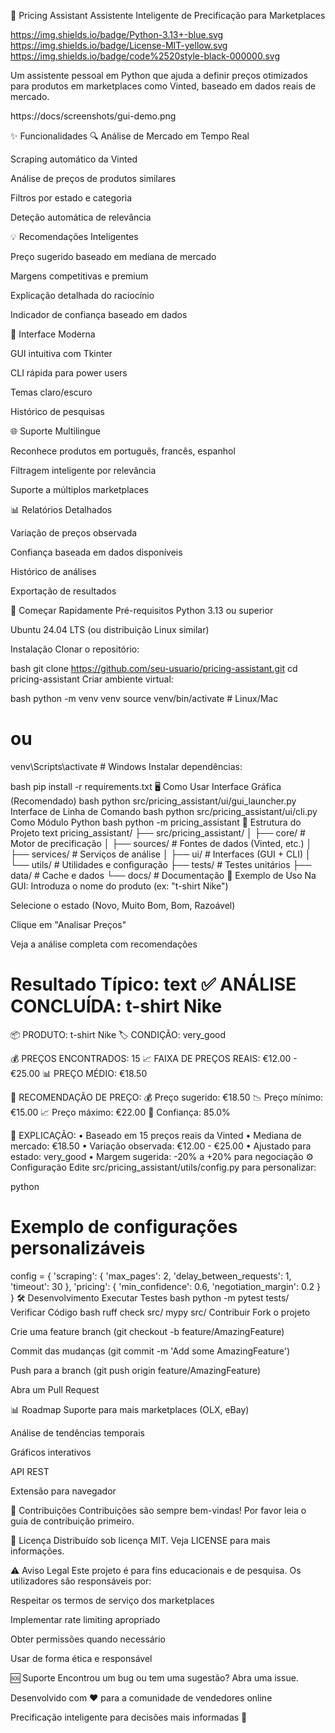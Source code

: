 🎯 Pricing Assistant
Assistente Inteligente de Precificação para Marketplaces

https://img.shields.io/badge/Python-3.13+-blue.svg
https://img.shields.io/badge/License-MIT-yellow.svg
https://img.shields.io/badge/code%2520style-black-000000.svg

Um assistente pessoal em Python que ajuda a definir preços otimizados para produtos em marketplaces como Vinted, baseado em dados reais de mercado.

https://docs/screenshots/gui-demo.png

✨ Funcionalidades
🔍 Análise de Mercado em Tempo Real

Scraping automático da Vinted

Análise de preços de produtos similares

Filtros por estado e categoria

Deteção automática de relevância

💡 Recomendações Inteligentes

Preço sugerido baseado em mediana de mercado

Margens competitivas e premium

Explicação detalhada do raciocínio

Indicador de confiança baseado em dados

🎨 Interface Moderna

GUI intuitiva com Tkinter

CLI rápida para power users

Temas claro/escuro

Histórico de pesquisas

🌐 Suporte Multilingue

Reconhece produtos em português, francês, espanhol

Filtragem inteligente por relevância

Suporte a múltiplos marketplaces

📊 Relatórios Detalhados

Variação de preços observada

Confiança baseada em dados disponíveis

Histórico de análises

Exportação de resultados

🚀 Começar Rapidamente
Pré-requisitos
Python 3.13 ou superior

Ubuntu 24.04 LTS (ou distribuição Linux similar)

Instalação
Clonar o repositório:

bash
git clone https://github.com/seu-usuario/pricing-assistant.git
cd pricing-assistant
Criar ambiente virtual:

bash
python -m venv venv
source venv/bin/activate  # Linux/Mac
# ou
venv\Scripts\activate     # Windows
Instalar dependências:

bash
pip install -r requirements.txt
🖥️ Como Usar
Interface Gráfica (Recomendado)
bash
python src/pricing_assistant/ui/gui_launcher.py
Interface de Linha de Comando
bash
python src/pricing_assistant/ui/cli.py
Como Módulo Python
bash
python -m pricing_assistant
📁 Estrutura do Projeto
text
pricing_assistant/
├── src/pricing_assistant/
│   ├── core/              # Motor de precificação
│   ├── sources/           # Fontes de dados (Vinted, etc.)
│   ├── services/          # Serviços de análise
│   ├── ui/               # Interfaces (GUI + CLI)
│   └── utils/            # Utilidades e configuração
├── tests/                # Testes unitários
├── data/                 # Cache e dados
└── docs/                 # Documentação
🎯 Exemplo de Uso
Na GUI:
Introduza o nome do produto (ex: "t-shirt Nike")

Selecione o estado (Novo, Muito Bom, Bom, Razoável)

Clique em "Analisar Preços"

Veja a análise completa com recomendações

Resultado Típico:
text
✅ ANÁLISE CONCLUÍDA: t-shirt Nike
==================================================

📦 PRODUTO: t-shirt Nike
🏷️  CONDIÇÃO: very_good

💰 PREÇOS ENCONTRADOS: 15
📈 FAIXA DE PREÇOS REAIS: €12.00 - €25.00
📊 PREÇO MÉDIO: €18.50

🎯 RECOMENDAÇÃO DE PREÇO:
   💰 Preço sugerido: €18.50
   📉 Preço mínimo: €15.00
   📈 Preço máximo: €22.00
   🎯 Confiança: 85.0%

🧠 EXPLICAÇÃO:
   • Baseado em 15 preços reais da Vinted
   • Mediana de mercado: €18.50
   • Variação observada: €12.00 - €25.00
   • Ajustado para estado: very_good
   • Margem sugerida: -20% a +20% para negociação
⚙️ Configuração
Edite src/pricing_assistant/utils/config.py para personalizar:

python
# Exemplo de configurações personalizáveis
config = {
    'scraping': {
        'max_pages': 2,
        'delay_between_requests': 1,
        'timeout': 30
    },
    'pricing': {
        'min_confidence': 0.6,
        'negotiation_margin': 0.2
    }
}
🛠️ Desenvolvimento
Executar Testes
bash
python -m pytest tests/
Verificar Código
bash
ruff check src/
mypy src/
Contribuir
Fork o projeto

Crie uma feature branch (git checkout -b feature/AmazingFeature)

Commit das mudanças (git commit -m 'Add some AmazingFeature')

Push para a branch (git push origin feature/AmazingFeature)

Abra um Pull Request

📊 Roadmap
Suporte para mais marketplaces (OLX, eBay)

Análise de tendências temporais

Gráficos interativos

API REST

Extensão para navegador

🤝 Contribuições
Contribuições são sempre bem-vindas! Por favor leia o guia de contribuição primeiro.

📄 Licença
Distribuído sob licença MIT. Veja LICENSE para mais informações.

⚠️ Aviso Legal
Este projeto é para fins educacionais e de pesquisa. Os utilizadores são responsáveis por:

Respeitar os termos de serviço dos marketplaces

Implementar rate limiting apropriado

Obter permissões quando necessário

Usar de forma ética e responsável

🆘 Suporte
Encontrou um bug ou tem uma sugestão? Abra uma issue.

Desenvolvido com ❤️ para a comunidade de vendedores online

Precificação inteligente para decisões mais informadas 🎯